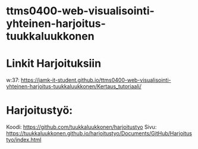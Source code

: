 # ttms0400-web-visualisointi-yhteinen-harjoitus-tuukkaluukkonen


# Linkit Harjoituksiin
w:37: https://jamk-it-student.github.io/ttms0400-web-visualisointi-yhteinen-harjoitus-tuukkaluukkonen/Kertaus_tutoriaali/

 # Harjoitustyö:
 
Koodi: https://github.com/tuukkaluukkonen/harjoitustyo
Sivu: https://tuukkaluukkonen.github.io/harjoitustyo/Documents/GitHub/Harjoitustyo/index.html
